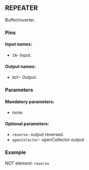 ## REPEATER

Buffer/inverter.

### Pins

#### Input names:

- `IN`- Input.

#### Output names:

- `OUT`- Output.

### Parameters

#### Mandatory parameters:

- none

#### Optional parameters:

- `reverse`- output reversed.
- `openColector`- openCollector output


### Example

NOT element: `reverse`